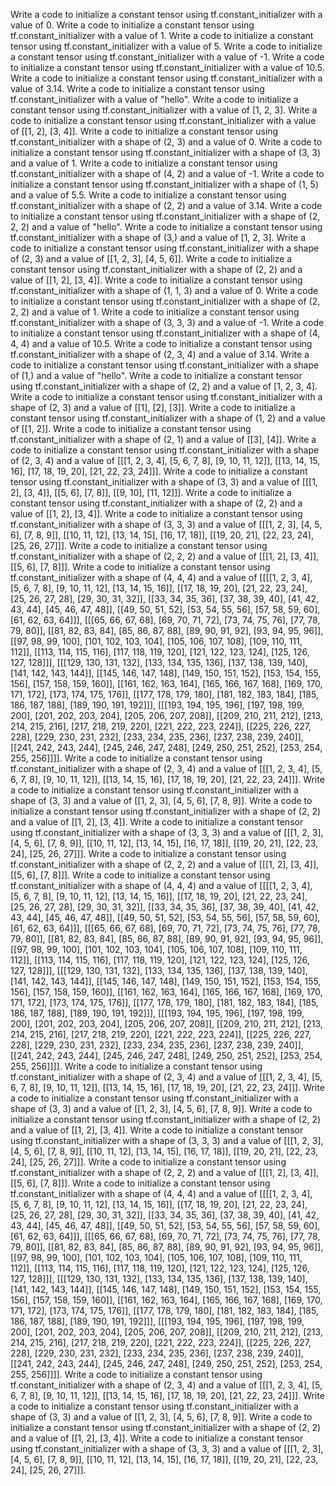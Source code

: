 Write a code to initialize a constant tensor using tf.constant_initializer with a value of 0.
Write a code to initialize a constant tensor using tf.constant_initializer with a value of 1.
Write a code to initialize a constant tensor using tf.constant_initializer with a value of 5.
Write a code to initialize a constant tensor using tf.constant_initializer with a value of -1.
Write a code to initialize a constant tensor using tf.constant_initializer with a value of 10.5.
Write a code to initialize a constant tensor using tf.constant_initializer with a value of 3.14.
Write a code to initialize a constant tensor using tf.constant_initializer with a value of "hello".
Write a code to initialize a constant tensor using tf.constant_initializer with a value of [1, 2, 3].
Write a code to initialize a constant tensor using tf.constant_initializer with a value of [[1, 2], [3, 4]].
Write a code to initialize a constant tensor using tf.constant_initializer with a shape of (2, 3) and a value of 0.
Write a code to initialize a constant tensor using tf.constant_initializer with a shape of (3, 3) and a value of 1.
Write a code to initialize a constant tensor using tf.constant_initializer with a shape of (4, 2) and a value of -1.
Write a code to initialize a constant tensor using tf.constant_initializer with a shape of (1, 5) and a value of 5.5.
Write a code to initialize a constant tensor using tf.constant_initializer with a shape of (2, 2) and a value of 3.14.
Write a code to initialize a constant tensor using tf.constant_initializer with a shape of (2, 2, 2) and a value of "hello".
Write a code to initialize a constant tensor using tf.constant_initializer with a shape of (3,) and a value of [1, 2, 3].
Write a code to initialize a constant tensor using tf.constant_initializer with a shape of (2, 3) and a value of [[1, 2, 3], [4, 5, 6]].
Write a code to initialize a constant tensor using tf.constant_initializer with a shape of (2, 2) and a value of [[1, 2], [3, 4]].
Write a code to initialize a constant tensor using tf.constant_initializer with a shape of (1, 1, 3) and a value of 0.
Write a code to initialize a constant tensor using tf.constant_initializer with a shape of (2, 2, 2) and a value of 1.
Write a code to initialize a constant tensor using tf.constant_initializer with a shape of (3, 3, 3) and a value of -1.
Write a code to initialize a constant tensor using tf.constant_initializer with a shape of (4, 4, 4) and a value of 10.5.
Write a code to initialize a constant tensor using tf.constant_initializer with a shape of (2, 3, 4) and a value of 3.14.
Write a code to initialize a constant tensor using tf.constant_initializer with a shape of (1,) and a value of "hello".
Write a code to initialize a constant tensor using tf.constant_initializer with a shape of (2, 2) and a value of [1, 2, 3, 4].
Write a code to initialize a constant tensor using tf.constant_initializer with a shape of (2, 3) and a value of [[1], [2], [3]].
Write a code to initialize a constant tensor using tf.constant_initializer with a shape of (1, 2) and a value of [[1, 2]].
Write a code to initialize a constant tensor using tf.constant_initializer with a shape of (2, 1) and a value of [[3], [4]].
Write a code to initialize a constant tensor using tf.constant_initializer with a shape of (2, 3, 4) and a value of [[[1, 2, 3, 4], [5, 6, 7, 8], [9, 10, 11, 12]], [[13, 14, 15, 16], [17, 18, 19, 20], [21, 22, 23, 24]]].
Write a code to initialize a constant tensor using tf.constant_initializer with a shape of (3, 3) and a value of [[[1, 2], [3, 4]], [[5, 6], [7, 8]], [[9, 10], [11, 12]]].
Write a code to initialize a constant tensor using tf.constant_initializer with a shape of (2, 2) and a value of [[1, 2], [3, 4]].
Write a code to initialize a constant tensor using tf.constant_initializer with a shape of (3, 3, 3) and a value of [[[1, 2, 3], [4, 5, 6], [7, 8, 9]], [[10, 11, 12], [13, 14, 15], [16, 17, 18]], [[19, 20, 21], [22, 23, 24], [25, 26, 27]]].
Write a code to initialize a constant tensor using tf.constant_initializer with a shape of (2, 2, 2) and a value of [[[1, 2], [3, 4]], [[5, 6], [7, 8]]].
Write a code to initialize a constant tensor using tf.constant_initializer with a shape of (4, 4, 4) and a value of [[[[1, 2, 3, 4], [5, 6, 7, 8], [9, 10, 11, 12], [13, 14, 15, 16]], [[17, 18, 19, 20], [21, 22, 23, 24], [25, 26, 27, 28], [29, 30, 31, 32]], [[33, 34, 35, 36], [37, 38, 39, 40], [41, 42, 43, 44], [45, 46, 47, 48]], [[49, 50, 51, 52], [53, 54, 55, 56], [57, 58, 59, 60], [61, 62, 63, 64]]], [[[65, 66, 67, 68], [69, 70, 71, 72], [73, 74, 75, 76], [77, 78, 79, 80]], [[81, 82, 83, 84], [85, 86, 87, 88], [89, 90, 91, 92], [93, 94, 95, 96]], [[97, 98, 99, 100], [101, 102, 103, 104], [105, 106, 107, 108], [109, 110, 111, 112]], [[113, 114, 115, 116], [117, 118, 119, 120], [121, 122, 123, 124], [125, 126, 127, 128]]], [[[129, 130, 131, 132], [133, 134, 135, 136], [137, 138, 139, 140], [141, 142, 143, 144]], [[145, 146, 147, 148], [149, 150, 151, 152], [153, 154, 155, 156], [157, 158, 159, 160]], [[161, 162, 163, 164], [165, 166, 167, 168], [169, 170, 171, 172], [173, 174, 175, 176]], [[177, 178, 179, 180], [181, 182, 183, 184], [185, 186, 187, 188], [189, 190, 191, 192]]], [[[193, 194, 195, 196], [197, 198, 199, 200], [201, 202, 203, 204], [205, 206, 207, 208]], [[209, 210, 211, 212], [213, 214, 215, 216], [217, 218, 219, 220], [221, 222, 223, 224]], [[225, 226, 227, 228], [229, 230, 231, 232], [233, 234, 235, 236], [237, 238, 239, 240]], [[241, 242, 243, 244], [245, 246, 247, 248], [249, 250, 251, 252], [253, 254, 255, 256]]]].
Write a code to initialize a constant tensor using tf.constant_initializer with a shape of (2, 3, 4) and a value of [[[1, 2, 3, 4], [5, 6, 7, 8], [9, 10, 11, 12]], [[13, 14, 15, 16], [17, 18, 19, 20], [21, 22, 23, 24]]].
Write a code to initialize a constant tensor using tf.constant_initializer with a shape of (3, 3) and a value of [[1, 2, 3], [4, 5, 6], [7, 8, 9]].
Write a code to initialize a constant tensor using tf.constant_initializer with a shape of (2, 2) and a value of [[1, 2], [3, 4]].
Write a code to initialize a constant tensor using tf.constant_initializer with a shape of (3, 3, 3) and a value of [[[1, 2, 3], [4, 5, 6], [7, 8, 9]], [[10, 11, 12], [13, 14, 15], [16, 17, 18]], [[19, 20, 21], [22, 23, 24], [25, 26, 27]]].
Write a code to initialize a constant tensor using tf.constant_initializer with a shape of (2, 2, 2) and a value of [[[1, 2], [3, 4]], [[5, 6], [7, 8]]].
Write a code to initialize a constant tensor using tf.constant_initializer with a shape of (4, 4, 4) and a value of [[[[1, 2, 3, 4], [5, 6, 7, 8], [9, 10, 11, 12], [13, 14, 15, 16]], [[17, 18, 19, 20], [21, 22, 23, 24], [25, 26, 27, 28], [29, 30, 31, 32]], [[33, 34, 35, 36], [37, 38, 39, 40], [41, 42, 43, 44], [45, 46, 47, 48]], [[49, 50, 51, 52], [53, 54, 55, 56], [57, 58, 59, 60], [61, 62, 63, 64]]], [[[65, 66, 67, 68], [69, 70, 71, 72], [73, 74, 75, 76], [77, 78, 79, 80]], [[81, 82, 83, 84], [85, 86, 87, 88], [89, 90, 91, 92], [93, 94, 95, 96]], [[97, 98, 99, 100], [101, 102, 103, 104], [105, 106, 107, 108], [109, 110, 111, 112]], [[113, 114, 115, 116], [117, 118, 119, 120], [121, 122, 123, 124], [125, 126, 127, 128]]], [[[129, 130, 131, 132], [133, 134, 135, 136], [137, 138, 139, 140], [141, 142, 143, 144]], [[145, 146, 147, 148], [149, 150, 151, 152], [153, 154, 155, 156], [157, 158, 159, 160]], [[161, 162, 163, 164], [165, 166, 167, 168], [169, 170, 171, 172], [173, 174, 175, 176]], [[177, 178, 179, 180], [181, 182, 183, 184], [185, 186, 187, 188], [189, 190, 191, 192]]], [[[193, 194, 195, 196], [197, 198, 199, 200], [201, 202, 203, 204], [205, 206, 207, 208]], [[209, 210, 211, 212], [213, 214, 215, 216], [217, 218, 219, 220], [221, 222, 223, 224]], [[225, 226, 227, 228], [229, 230, 231, 232], [233, 234, 235, 236], [237, 238, 239, 240]], [[241, 242, 243, 244], [245, 246, 247, 248], [249, 250, 251, 252], [253, 254, 255, 256]]]].
Write a code to initialize a constant tensor using tf.constant_initializer with a shape of (2, 3, 4) and a value of [[[1, 2, 3, 4], [5, 6, 7, 8], [9, 10, 11, 12]], [[13, 14, 15, 16], [17, 18, 19, 20], [21, 22, 23, 24]]].
Write a code to initialize a constant tensor using tf.constant_initializer with a shape of (3, 3) and a value of [[1, 2, 3], [4, 5, 6], [7, 8, 9]].
Write a code to initialize a constant tensor using tf.constant_initializer with a shape of (2, 2) and a value of [[1, 2], [3, 4]].
Write a code to initialize a constant tensor using tf.constant_initializer with a shape of (3, 3, 3) and a value of [[[1, 2, 3], [4, 5, 6], [7, 8, 9]], [[10, 11, 12], [13, 14, 15], [16, 17, 18]], [[19, 20, 21], [22, 23, 24], [25, 26, 27]]].
Write a code to initialize a constant tensor using tf.constant_initializer with a shape of (2, 2, 2) and a value of [[[1, 2], [3, 4]], [[5, 6], [7, 8]]].
Write a code to initialize a constant tensor using tf.constant_initializer with a shape of (4, 4, 4) and a value of [[[[1, 2, 3, 4], [5, 6, 7, 8], [9, 10, 11, 12], [13, 14, 15, 16]], [[17, 18, 19, 20], [21, 22, 23, 24], [25, 26, 27, 28], [29, 30, 31, 32]], [[33, 34, 35, 36], [37, 38, 39, 40], [41, 42, 43, 44], [45, 46, 47, 48]], [[49, 50, 51, 52], [53, 54, 55, 56], [57, 58, 59, 60], [61, 62, 63, 64]]], [[[65, 66, 67, 68], [69, 70, 71, 72], [73, 74, 75, 76], [77, 78, 79, 80]], [[81, 82, 83, 84], [85, 86, 87, 88], [89, 90, 91, 92], [93, 94, 95, 96]], [[97, 98, 99, 100], [101, 102, 103, 104], [105, 106, 107, 108], [109, 110, 111, 112]], [[113, 114, 115, 116], [117, 118, 119, 120], [121, 122, 123, 124], [125, 126, 127, 128]]], [[[129, 130, 131, 132], [133, 134, 135, 136], [137, 138, 139, 140], [141, 142, 143, 144]], [[145, 146, 147, 148], [149, 150, 151, 152], [153, 154, 155, 156], [157, 158, 159, 160]], [[161, 162, 163, 164], [165, 166, 167, 168], [169, 170, 171, 172], [173, 174, 175, 176]], [[177, 178, 179, 180], [181, 182, 183, 184], [185, 186, 187, 188], [189, 190, 191, 192]]], [[[193, 194, 195, 196], [197, 198, 199, 200], [201, 202, 203, 204], [205, 206, 207, 208]], [[209, 210, 211, 212], [213, 214, 215, 216], [217, 218, 219, 220], [221, 222, 223, 224]], [[225, 226, 227, 228], [229, 230, 231, 232], [233, 234, 235, 236], [237, 238, 239, 240]], [[241, 242, 243, 244], [245, 246, 247, 248], [249, 250, 251, 252], [253, 254, 255, 256]]]].
Write a code to initialize a constant tensor using tf.constant_initializer with a shape of (2, 3, 4) and a value of [[[1, 2, 3, 4], [5, 6, 7, 8], [9, 10, 11, 12]], [[13, 14, 15, 16], [17, 18, 19, 20], [21, 22, 23, 24]]].
Write a code to initialize a constant tensor using tf.constant_initializer with a shape of (3, 3) and a value of [[1, 2, 3], [4, 5, 6], [7, 8, 9]].
Write a code to initialize a constant tensor using tf.constant_initializer with a shape of (2, 2) and a value of [[1, 2], [3, 4]].
Write a code to initialize a constant tensor using tf.constant_initializer with a shape of (3, 3, 3) and a value of [[[1, 2, 3], [4, 5, 6], [7, 8, 9]], [[10, 11, 12], [13, 14, 15], [16, 17, 18]], [[19, 20, 21], [22, 23, 24], [25, 26, 27]]].